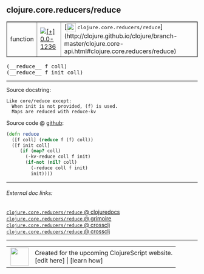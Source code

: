 ## clojure.core.reducers/reduce



 <table border="1">
<tr>
<td>function</td>
<td><a href="https://github.com/cljsinfo/cljs-api-docs/tree/0.0-1236"><img valign="middle" alt="[+] 0.0-1236" title="Added in 0.0-1236" src="https://img.shields.io/badge/+-0.0--1236-lightgrey.svg"></a> </td>
<td>
[<img height="24px" valign="middle" src="http://i.imgur.com/1GjPKvB.png"> <samp>clojure.core.reducers/reduce</samp>](http://clojure.github.io/clojure/branch-master/clojure.core-api.html#clojure.core.reducers/reduce)
</td>
</tr>
</table>


 <samp>
(__reduce__ f coll)<br>
</samp>
 <samp>
(__reduce__ f init coll)<br>
</samp>

---





Source docstring:

```
Like core/reduce except:
  When init is not provided, (f) is used.
  Maps are reduced with reduce-kv
```


Source code @ [github](https://github.com/clojure/clojurescript/blob/r1844/src/cljs/clojure/core/reducers.cljs#L20-L30):

```clj
(defn reduce
  ([f coll] (reduce f (f) coll))
  ([f init coll]
     (if (map? coll)
       (-kv-reduce coll f init)
       (if-not (nil? coll)
         (-reduce coll f init)
         init))))
```

<!--
Repo - tag - source tree - lines:

 <pre>
clojurescript @ r1844
└── src
    └── cljs
        └── clojure
            └── core
                └── <ins>[reducers.cljs:20-30](https://github.com/clojure/clojurescript/blob/r1844/src/cljs/clojure/core/reducers.cljs#L20-L30)</ins>
</pre>

-->

---



###### External doc links:

[`clojure.core.reducers/reduce` @ clojuredocs](http://clojuredocs.org/clojure.core.reducers/reduce)<br>
[`clojure.core.reducers/reduce` @ grimoire](http://conj.io/store/v1/org.clojure/clojure/1.7.0-beta3/clj/clojure.core.reducers/reduce/)<br>
[`clojure.core.reducers/reduce` @ crossclj](http://crossclj.info/fun/clojure.core.reducers/reduce.html)<br>
[`clojure.core.reducers/reduce` @ crossclj](http://crossclj.info/fun/clojure.core.reducers.cljs/reduce.html)<br>

---

 <table>
<tr><td>
<img valign="middle" align="right" width="48px" src="http://i.imgur.com/Hi20huC.png">
</td><td>
Created for the upcoming ClojureScript website.<br>
[edit here] | [learn how]
</td></tr></table>

[edit here]:https://github.com/cljsinfo/cljs-api-docs/blob/master/cljsdoc/clojure.core.reducers_reduce.cljsdoc
[learn how]:https://github.com/cljsinfo/cljs-api-docs/wiki/cljsdoc-files

<!--

This information was too distracting to show to readers, but I'll leave it
commented here since it is helpful to:

- pretty-print the data used to generate this document
- and show how to retrieve that data



The API data for this symbol:

```clj
{:ns "clojure.core.reducers",
 :name "reduce",
 :signature ["[f coll]" "[f init coll]"],
 :history [["+" "0.0-1236"]],
 :type "function",
 :full-name-encode "clojure.core.reducers_reduce",
 :source {:code "(defn reduce\n  ([f coll] (reduce f (f) coll))\n  ([f init coll]\n     (if (map? coll)\n       (-kv-reduce coll f init)\n       (if-not (nil? coll)\n         (-reduce coll f init)\n         init))))",
          :title "Source code",
          :repo "clojurescript",
          :tag "r1844",
          :filename "src/cljs/clojure/core/reducers.cljs",
          :lines [20 30]},
 :full-name "clojure.core.reducers/reduce",
 :clj-symbol "clojure.core.reducers/reduce",
 :docstring "Like core/reduce except:\n  When init is not provided, (f) is used.\n  Maps are reduced with reduce-kv"}

```

Retrieve the API data for this symbol:

```clj
;; from Clojure REPL
(require '[clojure.edn :as edn])
(-> (slurp "https://raw.githubusercontent.com/cljsinfo/cljs-api-docs/catalog/cljs-api.edn")
    (edn/read-string)
    (get-in [:symbols "clojure.core.reducers/reduce"]))
```

-->
